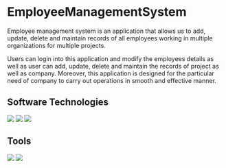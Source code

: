 # EmployeeManagementSystem

Employee management system is an application that allows us to add, update, delete and maintain records of all employees working in multiple organizations for multiple projects.

Users can login into this application and modify the employees details as well as user can add, update, delete and maintain the records of project as well as company.
Moreover, this application is designed for the particular need of company to carry out operations in smooth and effective manner.


## Software Technologies
[<img src="https://img.shields.io/badge/%20-Angular-red"/>](https://angular.io/)
[<img src="https://img.shields.io/badge/%20-Entity Framework MS SQL Server-blueviolet"/>](https://learn.microsoft.com/en-us/ef/core/get-started/overview/first-app?tabs=netcore-cli)
[<img src="https://img.shields.io/badge/%20-ASP.NET MVC Core-blue"/>](https://dotnet.microsoft.com/en-us/apps/aspnet)

## Tools
[<img src="https://img.shields.io/badge/%20-VS 2022-blueviolet"/>](https://visualstudio.microsoft.com/)
[<img src="https://img.shields.io/badge/%20-SQL 2019-yellow"/>](https://www.microsoft.com/en-in/sql-server/sql-server-2019)
